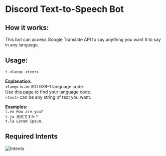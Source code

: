 # Discord Text-to-Speech Bot

## How it works:
This bot can access Google Translate API to say anything you want it to say in any language.

## Usage:
`t.<lang> <text>`  

**Explanation:**  
`<lang>` is an ISO 639-1 language code.  
Use [this page](https://en.wikipedia.org/wiki/List_of_ISO_639-1_codes) to find your language code.  
`<text>` can be any string of text you want.  

**Examples:**  
`t.en How are you?`  
`t.ja 元気ですか？`  
`t.la Lorem ipsum.`  

## Required Intents
![Intents](https://user-images.githubusercontent.com/53797257/190413724-a3be7515-7ebb-48b9-b959-cf75b3ecbf23.png)
